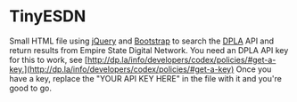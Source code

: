 TinyESDN
========

Small HTML file using [jQuery](http://www.jquery.com) and [Bootstrap](http://www.getbootstrap.com) to search the [DPLA](http://dp.la) API and
return results from Empire State Digital Network. You need an DPLA API
key for this to work, see
[http://dp.la/info/developers/codex/policies/#get-a-key.](http://dp.la/info/developers/codex/policies/#get-a-key)
Once you have a key, replace the "YOUR API KEY HERE" in the file with
it and you're good to go. 
